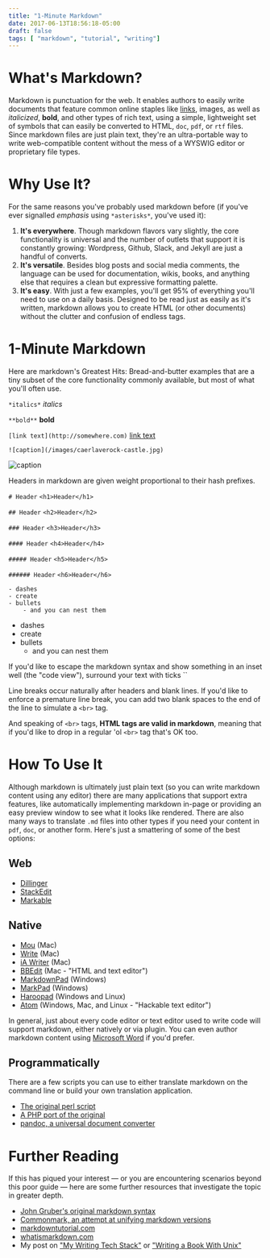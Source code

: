 ```yaml
---
title: "1-Minute Markdown"
date: 2017-06-13T18:56:18-05:00
draft: false
tags: [ "markdown", "tutorial", "writing"]
---
```


# What's Markdown?
Markdown is punctuation for the web. It enables authors to easily write documents that feature common online staples like [links](http://google.com), images, as well as *italicized*, **bold**, and other types of rich text, using a simple, lightweight set of symbols that can easily be converted to HTML, `doc`, `pdf`, or `rtf` files. Since markdown files are just plain text, they're an ultra-portable way to write web-compatible content without the mess of a WYSWIG editor or proprietary file types.

# Why Use It?
For the same reasons you've probably used markdown before (if you've ever signalled *emphasis* using `*asterisks*`, you've used it):

1. **It's everywhere**. Though markdown flavors vary slightly, the core functionality is universal and the number of outlets that support it is constantly growing: Wordpress, Github, Slack, and Jekyll are just a handful of converts.
2. **It's versatile**. Besides blog posts and social media comments, the language can be used for documentation, wikis, books, and anything else that requires a clean but expressive formatting palette.
3. **It's easy**. With just a few examples, you'll get 95% of everything you'll need to use on a daily basis. Designed to be read just as easily as it's written, markdown allows you to create HTML (or other documents) without the clutter and confusion of endless tags.

# 1-Minute Markdown
Here are markdown's Greatest Hits: Bread-and-butter examples that are a tiny subset of the core functionality commonly available, but most of what you'll often use.

`*italics*` *italics*

`**bold**` **bold**

`[link text](http://somewhere.com)` [link text](http://somewhere.com)

`![caption](/images/caerlaverock-castle.jpg)`

![caption](/images/caerlaverock-castle.jpg)

Headers in markdown are given weight proportional to their hash prefixes.

`# Header` `<h1>Header</h1>`

`## Header` `<h2>Header</h2>`

`### Header` `<h3>Header</h3>`

`#### Header` `<h4>Header</h4>`

`##### Header` `<h5>Header</h5>`

`###### Header` `<h6>Header</h6>`

`- dashes`  
`- create`  
`- bullets`  
`    - and you can nest them`  

- dashes
- create
- bullets
    - and you can nest them

If you'd like to escape the markdown syntax and show something in an inset well (the "code view"), surround your text with ticks ``

Line breaks occur naturally after headers and blank lines. If you'd like to enforce a premature line break, you can add two blank spaces to the end of the line to simulate a `<br>` tag.

And speaking of `<br>` tags, **HTML tags are valid in markdown**, meaning that if you'd like to drop in a regular 'ol `<br>` tag that's OK too.

# How To Use It
Although markdown is ultimately just plain text (so you can write markdown content using any editor) there are many applications that support extra features, like automatically implementing markdown in-page or providing an easy preview window to see what it looks like rendered. There are also many ways to translate `.md` files into other types if you need your content in `pdf`, `doc`, or another form. Here's just a smattering of some of the best options:

## Web
- [Dillinger](http://dillinger.io/)  
- [StackEdit](https://stackedit.io/editor)  
- [Markable](https://markable.in/)  

## Native
- [Mou](http://25.io/mou/) (Mac)  
- [Write](http://writeapp.net/) (Mac)  
- [iA Writer](https://ia.net/writer/mac) (Mac)  
- [BBEdit](http://www.barebones.com/products/bbedit/) (Mac - "HTML and text editor")  
- [MarkdownPad](http://www.markdownpad.com/) (Windows)  
- [MarkPad](http://code52.org/DownmarkerWPF/) (Windows)  
- [Haroopad](http://pad.haroopress.com/) (Windows and Linux)  
- [Atom](https://atom.io/) (Windows, Mac, and Linux - "Hackable text editor")  

In general, just about every code editor or text editor used to write code will support markdown, either natively or via plugin.  You can even author markdown content using [Microsoft Word](http://www.writage.com/) if you'd prefer.

## Programmatically
There are a few scripts you can use to either translate markdown on the command line or build your own translation application.

- [The original perl script](http://daringfireball.net/projects/markdown/)  
- [A PHP port of the original](https://michelf.ca/projects/php-markdown/)  
- [pandoc, a universal document converter](http://pandoc.org/)  

# Further Reading
If this has piqued your interest &mdash; or you are encountering scenarios beyond this poor guide &mdash; here are some further resources that investigate the topic in greater depth.

- [John Gruber's original markdown syntax](http://daringfireball.net/projects/markdown/syntax)  
- [Commonmark, an attempt at unifying markdown versions](http://commonmark.org/)  
- [markdowntutorial.com](http://markdowntutorial.com/)  
- [whatismarkdown.com](http://whatismarkdown.com/)
- My post on ["My Writing Tech Stack"](https://joecmarshall.com/posts/my-writing-tech-stack/) or ["Writing a Book With Unix"](https://joecmarshall.com/posts/book-writing-environment/)  